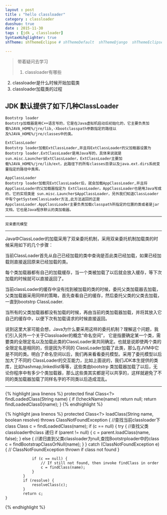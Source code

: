 ```yaml
---
layout : post
title : "hello classloader"
category : classloader
duoshuo: true
date : 2015-11-30
tags : [jdk , classloader]
SyntaxHihglighter: true
shTheme: shThemeEclipse # shThemeDefault  shThemeDjango  shThemeEclipse  shThemeEmacs  shThemeFadeToGrey  shThemeMidnight  shThemeRDark

---
```

>带着疑问去学习    
>1.	classloader有哪些   
2.	classloader是什么时候开始加载类    
3.	classloader加载类的过程    



JDK 默认提供了如下几种ClassLoader
---

	Bootstrp loader
	Bootstrp加载器是用C++语言写的，它是在Java虚拟机启动后初始化的，它主要负责加载%JAVA_HOME%/jre/lib,-Xbootclasspath参数指定的路径以及%JAVA_HOME%/jre/classes中的类。
	
	ExtClassLoader  
	Bootstrp loader加载ExtClassLoader,并且将ExtClassLoader的父加载器设置为Bootstrp loader.ExtClassLoader是用Java写的，具体来说就是 sun.misc.Launcher$ExtClassLoader，ExtClassLoader主要加载%JAVA_HOME%/jre/lib/ext，此路径下的所有classes目录以及java.ext.dirs系统变量指定的路径中类库。
	
	AppClassLoader 
	Bootstrp loader加载完ExtClassLoader后，就会加载AppClassLoader,并且将AppClassLoader的父加载器指定为 ExtClassLoader。AppClassLoader也是用Java写成的，它的实现类是 sun.misc.Launcher$AppClassLoader，另外我们知道ClassLoader中有个getSystemClassLoader方法,此方法返回的正是AppclassLoader.AppClassLoader主要负责加载classpath所指定的位置的类或者是jar文档，它也是Java程序默认的类加载器。

---
	双亲委托模型
---

Java中ClassLoader的加载采用了双亲委托机制，采用双亲委托机制加载类的时候采用如下的几个步骤：

当前ClassLoader首先从自己已经加载的类中查询是否此类已经加载，如果已经加载则直接返回原来已经加载的类。

每个类加载器都有自己的加载缓存，当一个类被加载了以后就会放入缓存，等下次加载的时候就可以直接返回了。

当前classLoader的缓存中没有找到被加载的类的时候，委托父类加载器去加载，父类加载器采用同样的策略，首先查看自己的缓存，然后委托父类的父类去加载，一直到bootstrp ClassLoader.

当所有的父类加载器都没有加载的时候，再由当前的类加载器加载，并将其放入它自己的缓存中，以便下次有加载请求的时候直接返回。
	
说到这里大家可能会想，Java为什么要采用这样的委托机制？理解这个问题，我们引入另外一个关于Classloader的概念“命名空间”， 它是指要确定某一个类，需要类的全限定名以及加载此类的ClassLoader来共同确定。也就是说即使两个类的全限定名是相同的，但是因为不同的 ClassLoader加载了此类，那么在JVM中它是不同的类。明白了命名空间以后，我们再来看看委托模型。采用了委托模型以后加大了不同的 ClassLoader的交互能力，比如上面说的，我们JDK本生提供的类库，比如hashmap,linkedlist等等，这些类由bootstrp 类加载器加载了以后，无论你程序中有多少个类加载器，那么这些类其实都是可以共享的，这样就避免了不同的类加载器加载了同样名字的不同类以后造成混乱。

---


{% highlight java linenos %}
protected final Class<?> findLoadedClass(String name) {
        if (!checkName(name))
            return null;
        return findLoadedClass0(name);
    }
{% endhighlight %}



{% highlight java linenos %}
 protected Class<?> loadClass(String name, boolean resolve)
        throws ClassNotFoundException
    {
			//查找当前classloader下class
            Class c = findLoadedClass(name);
            if (c == null) {
                try {
					//查找父类classloader中class 递归
                    if (parent != null) {
                        c = parent.loadClass(name, false);
                    } else {
						//递归直到父类classloader为null,查找Bootstrploader中的class
                        c = findBootstrapClassOrNull(name);
                    }
                } catch (ClassNotFoundException e) {
                    // ClassNotFoundException thrown if class not found
                }

                if (c == null) {
                    // If still not found, then invoke findClass in order
                    c = findClass(name);
                }
            }
            if (resolve) {
                resolveClass(c);
            }
            return c;
    }
{% endhighlight %}



